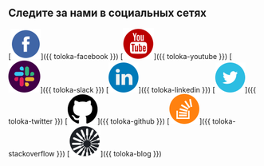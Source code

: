 ## Следите за нами в социальных сетях

[![Толока в Facebook](../../_images/SocialNetwork/facebook.svg)]({{ toloka-facebook }}) [![Толока на YouTube](../../_images/SocialNetwork/youtube.svg)]({{ toloka-youtube }}) [![Толока в Slack](../../_images/SocialNetwork/slack.svg)]({{ toloka-slack }}) [![Толока в LinkedIn](../../_images/SocialNetwork/linkedin.svg)]({{ toloka-linkedin }}) [![Толока в Twitter](../../_images/SocialNetwork/twitter.svg)]({{ toloka-twitter }}) [![Толока на GitHub](../../_images/SocialNetwork/github.svg)]({{ toloka-github }}) [![Толока на StackOverflow](../../_images/SocialNetwork/StackOverflow.svg)]({{ toloka-stackoverflow }}) [![Блог Толоки](../../_images/SocialNetwork/blog.svg)]({{ toloka-blog }})
